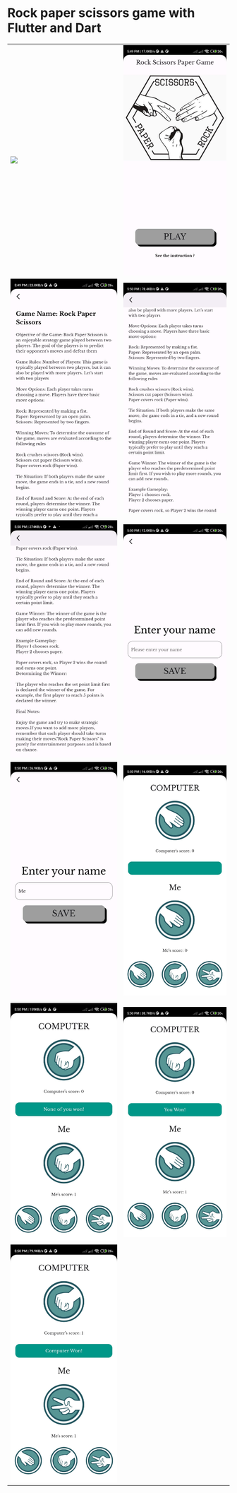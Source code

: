 # Rock paper scissors game with Flutter and Dart
<table>
  <tr>
    <td><img src='https://github.com/mrkzqsmv/Rock-paper-scissors-game-with-Flutter-and-Dart/blob/main/app_screens/WhatsApp-Video-2023-10-01-at-557.gif'></td>
    <td><img src='https://github.com/mrkzqsmv/Rock-paper-scissors-game-with-Flutter-and-Dart/blob/main/app_screens/WhatsApp%20Image%202023-10-01%20at%205.59.36%20PM.jpeg'></td>
  </tr>
  <tr>
    <td><img src='https://github.com/mrkzqsmv/Rock-paper-scissors-game-with-Flutter-and-Dart/blob/main/app_screens/WhatsApp%20Image%202023-10-01%20at%205.59.36%20PM%20(1).jpeg'></td>
    <td><img src='https://github.com/mrkzqsmv/Rock-paper-scissors-game-with-Flutter-and-Dart/blob/main/app_screens/WhatsApp%20Image%202023-10-01%20at%205.59.36%20PM%20(2).jpeg'></td>
  </tr>
  <tr>
    <td><img src='https://github.com/mrkzqsmv/Rock-paper-scissors-game-with-Flutter-and-Dart/blob/main/app_screens/WhatsApp%20Image%202023-10-01%20at%205.59.35%20PM.jpeg'></td>
    <td><img src='https://github.com/mrkzqsmv/Rock-paper-scissors-game-with-Flutter-and-Dart/blob/main/app_screens/WhatsApp%20Image%202023-10-01%20at%205.59.35%20PM%20(1).jpeg'></td>
  </tr>
  <tr>
    <td><img src='https://github.com/mrkzqsmv/Rock-paper-scissors-game-with-Flutter-and-Dart/blob/main/app_screens/WhatsApp%20Image%202023-10-01%20at%205.59.35%20PM%20(2).jpeg'></td>
    <td><img src='https://github.com/mrkzqsmv/Rock-paper-scissors-game-with-Flutter-and-Dart/blob/main/app_screens/WhatsApp%20Image%202023-10-01%20at%205.59.34%20PM.jpeg'></td>
  </tr>
  <tr>
    <td><img src='https://github.com/mrkzqsmv/Rock-paper-scissors-game-with-Flutter-and-Dart/blob/main/app_screens/WhatsApp%20Image%202023-10-01%20at%205.59.34%20PM%20(2).jpeg'></td>
    <td><img src='https://github.com/mrkzqsmv/Rock-paper-scissors-game-with-Flutter-and-Dart/blob/main/app_screens/WhatsApp%20Image%202023-10-01%20at%205.59.34%20PM%20(1).jpeg'></td>
  </tr>
  <tr>
    <td><img src='https://github.com/mrkzqsmv/Rock-paper-scissors-game-with-Flutter-and-Dart/blob/main/app_screens/WhatsApp%20Image%202023-10-01%20at%205.57.19%20PM.jpeg'></td>
    <td><img src=''></td>
  </tr>
</table>

